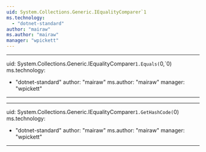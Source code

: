 ```yaml
---
uid: System.Collections.Generic.IEqualityComparer`1
ms.technology: 
  - "dotnet-standard"
author: "mairaw"
ms.author: "mairaw"
manager: "wpickett"
---
```


---
uid: System.Collections.Generic.IEqualityComparer`1.Equals(`0,`0)
ms.technology: 
  - "dotnet-standard"
author: "mairaw"
ms.author: "mairaw"
manager: "wpickett"
---

---
uid: System.Collections.Generic.IEqualityComparer`1.GetHashCode(`0)
ms.technology: 
  - "dotnet-standard"
author: "mairaw"
ms.author: "mairaw"
manager: "wpickett"
---
